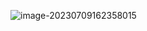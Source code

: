 ![image-20230709162358015](https://saladday-figure-bed.oss-cn-chengdu.aliyuncs.com/img/image-20230709162358015.png)